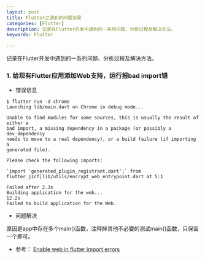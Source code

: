 ```yaml
---
layout: post
title: Flutter之遇到的问题记录
categories: [Flutter]
description: 记录在Flutter开发中遇到的一系列问题、分析过程及解决方法。
keywords: Flutter

---
```


记录在Flutter开发中遇到的一系列问题、分析过程及解决方法。

### 1. 给现有Flutter应用添加Web支持，运行报bad import错

* 错误信息

```shell
$ flutter run -d chrome
Launching lib/main.dart on Chrome in debug mode...
                                                                        
Unable to find modules for some sources, this is usually the result of either a
bad import, a missing dependency in a package (or possibly a dev_dependency
needs to move to a real dependency), or a build failure (if importing a
generated file).

Please check the following imports:

`import 'generated_plugin_registrant.dart';` from flutter_jzcf|lib/utils/encrypt_web_entrypoint.dart at 5:1

Failed after 2.3s                                                       
Building application for the web...                                12.2s
Failed to build application for the Web.

```

* 问题解决

原因是app中存在多个main()函数，注释掉其他不必要的测试main()函数，只保留一个即可。

* 参考： [Enable web in flutter import errors](https://stackoverflow.com/questions/59968935/enable-web-in-flutter-import-errors)